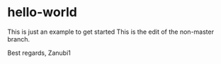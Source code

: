 # hello-world
This is just an example to get started
This is the edit of the non-master branch. 


Best regards,
Zanubi1
